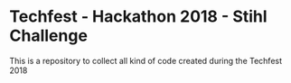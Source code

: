 # Techfest - Hackathon 2018 - Stihl Challenge

This is a repository to collect all kind of code created during the Techfest 2018
